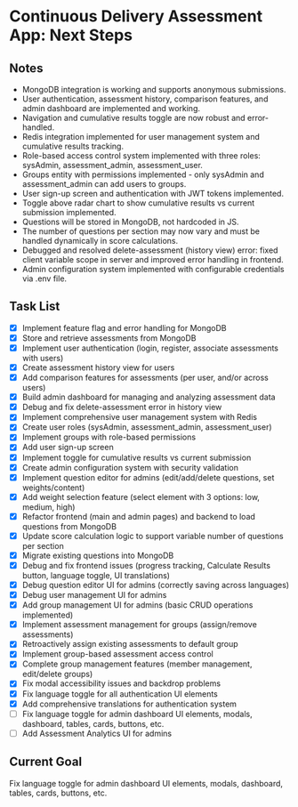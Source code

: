 # Continuous Delivery Assessment App: Next Steps

## Notes
- MongoDB integration is working and supports anonymous submissions.
- User authentication, assessment history, comparison features, and admin dashboard are implemented and working.
- Navigation and cumulative results toggle are now robust and error-handled.
- Redis integration implemented for user management system and cumulative results tracking.
- Role-based access control system implemented with three roles: sysAdmin, assessment_admin, assessment_user.
- Groups entity with permissions implemented - only sysAdmin and assessment_admin can add users to groups.
- User sign-up screen and authentication with JWT tokens implemented.
- Toggle above radar chart to show cumulative results vs current submission implemented.
- Questions will be stored in MongoDB, not hardcoded in JS.
- The number of questions per section may now vary and must be handled dynamically in score calculations.
- Debugged and resolved delete-assessment (history view) error: fixed client variable scope in server and improved error handling in frontend.
- Admin configuration system implemented with configurable credentials via .env file.

## Task List
- [x] Implement feature flag and error handling for MongoDB
- [x] Store and retrieve assessments from MongoDB
- [x] Implement user authentication (login, register, associate assessments with users)
- [x] Create assessment history view for users
- [x] Add comparison features for assessments (per user, and/or across users)
- [x] Build admin dashboard for managing and analyzing assessment data
- [x] Debug and fix delete-assessment error in history view
- [x] Implement comprehensive user management system with Redis
- [x] Create user roles (sysAdmin, assessment_admin, assessment_user)
- [x] Implement groups with role-based permissions
- [x] Add user sign-up screen
- [x] Implement toggle for cumulative results vs current submission
- [x] Create admin configuration system with security validation
- [x] Implement question editor for admins (edit/add/delete questions, set weights/content)
- [x] Add weight selection feature (select element with 3 options: low, medium, high)
- [x] Refactor frontend (main and admin pages) and backend to load questions from MongoDB
- [x] Update score calculation logic to support variable number of questions per section
- [x] Migrate existing questions into MongoDB
- [x] Debug and fix frontend issues (progress tracking, Calculate Results button, language toggle, UI translations)
- [x] Debug question editor UI for admins (correctly saving across languages)
- [x] Debug user management UI for admins
- [x] Add group management UI for admins (basic CRUD operations implemented)
- [x] Implement assessment management for groups (assign/remove assessments)
- [x] Retroactively assign existing assessments to default group
- [x] Implement group-based assessment access control
- [x] Complete group management features (member management, edit/delete groups)
- [x] Fix modal accessibility issues and backdrop problems
- [x] Fix language toggle for all authentication UI elements
- [x] Add comprehensive translations for authentication system
- [ ] Fix language toggle for admin dashboard UI elements, modals, dashboard, tables, cards, buttons, etc.
- [ ] Add Assessment Analytics UI for admins

## Current Goal
Fix language toggle for admin dashboard UI elements, modals, dashboard, tables, cards, buttons, etc.